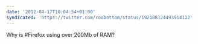 ```yaml
---
date: '2012-04-17T10:04:54+01:00'
syndicated: 'https://twitter.com/roobottom/status/192188124493914112'
---
```

Why is #Firefox using over 200Mb of RAM?
